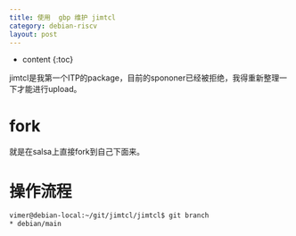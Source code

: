 ```yaml
---
title: 使用  gbp 维护 jimtcl
category: debian-riscv
layout: post
---
```

* content
{:toc}

jimtcl是我第一个ITP的package，目前的spononer已经被拒绝，我得重新整理一下才能进行upload。

# fork
就是在salsa上直接fork到自己下面来。

# 操作流程

```bash
vimer@debian-local:~/git/jimtcl/jimtcl$ git branch
* debian/main
```



